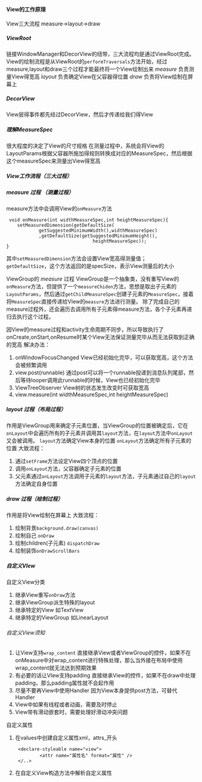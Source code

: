 #### View的工作原理
View三大流程 measure->layout->draw
##### ViewRoot
链接WindowManager和DecorView的纽带，三大流程均是通过ViewRoot完成。
View的绘制流程是从ViewRoot的`performTraversals`方法开始，经过measure,layout和draw三个过程才能最终将一个View绘制出来
_measure_ 负责测量View得宽高
_layout_ 负责确定View在父容器得位置
_draw_ 负责将View绘制在屏幕上
##### DecorView
View层得事件都先经过DecorView，然后才传递给我们得View

##### 理解MeasureSpec
很大程度的决定了View的尺寸规格
在测量过程中，系统会将View的LayoutParams根据父容器所施加得规则转换成对应的MeasureSpec，然后根据这个measureSpec来测量出View得宽高

##### View工作流程（三大过程）
#####  _measure_ 过程  （测量过程）  
measure方法中会调用View的`onMeasure`方法

 	 void onMeasure(int widthMeasureSpec,int heightMeasureSpec){
		setMeasuredDimension(getDefaultSize(
				getSuggestedMinimumWidth(),widthMeasureSpec)
				,getDefaultSize(getSuggestedMinimumHeight(),
									heightMeasureSpec));
	}

其中`setMeasuredDimension`方法会设置View宽高得测量值；  
`getDefaultSize`，这个方法返回的是specSize，表示View测量后的大小

ViewGroup的 _measure_ 过程
ViewGroup是一个抽象类，没有重写View的`onMeasure`方法，但提供了一个`measureChiden`方法，思想是取出子元素的`LayoutParams`，然后通过`getChildMeasureSpec`创建子元素的`MeasureSpec`，接着将`MeasureSpec`直接传递给VIew的`measure`方法进行测量。
除了完成自己的measure过程外，还会遍历去调用所有子元素得measure方法，各个子元素再递归去执行这个过程。

因View的measure过程和activity生命周期不同步，所以导致执行了onCreate,onStart,onResume时某个View无法保证测量完毕从而无法获取到正确的宽高
解决办法：
1. onWindowFocusChanged
View已经初始化完毕，可以获取宽高，这个方法会被频繁调用
2. view.post(runnable)
通过post可以将一个runnable投递到消息队列尾部，然后等待looper调用此runnable的时候，View也已经初始化完毕
3. ViewTreeObserver
View树的状态发生改变时可获取宽高
4. view.measure(int widthMeasureSpec,int heightMeasureSpec)

##### _layout_ 过程（布局过程）
作用是ViewGroup用来确定子元素位置，当ViewGroup的位置被确定后，它在`onLayout`中会遍历所有的子元素并调用其`layout`方法，在`layout`方法中`onLayout`又会被调用。
`layout`方法确定View本身的位置
`onLayout`方法确定所有子元素的位置
大致流程：
1. 通过`setFrame`方法设定View四个顶点的位置
2. 调用`onLayout`方法，父容器确定子元素的位置
3. 父元素通过`onLayout`方法调用子元素的`layout`方法，子元素通过自己的`layout`方法确定自身位置

##### _draw_ 过程（绘制过程）
作用是将View绘制在屏幕上
大致流程：
1. 绘制背景`background.draw(canvas)`
2. 绘制自己 `onDraw`
3. 绘制children(子元素) `dispatchDraw`
4. 绘制装饰`onDrawScrollBars`

##### 自定义VIew
自定义View分类
1. 继承View重写`onDraw`方法
2. 继承ViewGroup派生特殊的layout
3. 继承特定的View 如TextView
4. 继承特定的ViewGroup 如LinearLayout

###### 自定义View须知
1. 让View支持`wrap_content`
直接继承View或者ViewGroup的控件，如果不在onMeasure中对wrap_content进行特殊处理，那么当外接在布局中使用wrap_content就无法达到预期效果
2. 有必要的话让VIew支持padding
直接继承View的控件，如果不在draw中处理padding，那么padding属性就不会起作用
3. 尽量不要再View中使用Handler
因为View本身提供post方法，可替代Handler
4. View中如果有线程或者动画，需要及时停止
5. View带有滑动嵌套时，需要处理好滑动冲突问题

自定义属性
1. 在values中创建自定义属性xml，attrs_开头
	
		<declare-styleable name="view">
				<attr name="属性名" format="属性" />
		</..>
2. 在自定义View构造方法中解析自定义属性